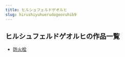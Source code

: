 ```yaml
---
title: ヒルシュフェルドゲオルヒ
slug: hirushiyuhuerudogeoruhib9
---
```


## ヒルシュフェルドゲオルヒの作品一覧

- [防火栓](fanghuoshuan9a)
